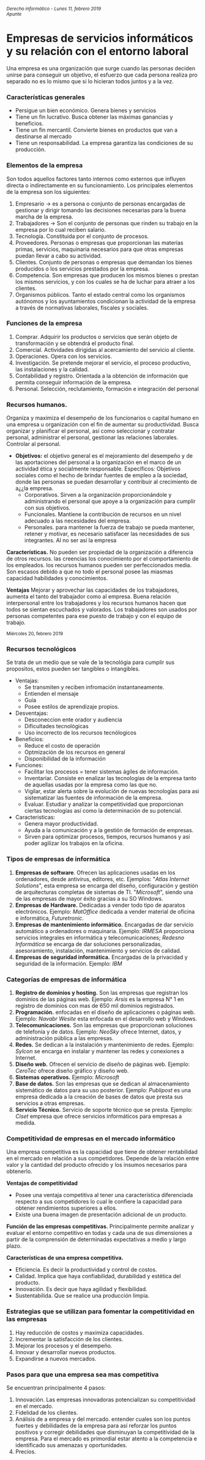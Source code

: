 <small>*Derecho informático - Lunes 11, febrero 2019  
Apunte*</small>
# Empresas de servicios informáticos y su relación con el entorno laboral
Una empresa es una organización que surge cuando las personas deciden unirse para conseguir un objetivo, el esfuerzo que cada persona realiza pro separado no es lo mismo que si lo hicieran todos juntos y a la vez.
### Características generales
- Persigue un bien económico. Genera bienes y servicios
- Tiene un fin lucrativo. Busca obtener las máximas ganancias y beneficios.
- Tiene un fin mercantil. Convierte bienes en productos que van a destinarse al mercado
- Tiene un responsabilidad. La empresa garantiza las condiciones de su producción.

### Elementos de la empresa
Son todos aquellos factores tanto internos como externos que influyen directa o indirectamente en su funcionamiento. Los principales elementos de la empresa son los siguientes:
1. Empresario -> es a persona o conjunto de personas encargadas de gestionar y dirigir tomando las decisiones necesarias para la buena marcha de la empresa.
2. Trabajadores -> Son el conjunto de personas que rinden su trabajo en la empresa por lo cual reciben salario.
3. Tecnología. Constituida por el conjunto de procesos.
4. Proveedores. Personas o empresas que proporcionan las materias primas, servicios, maquinaria necesarios para que otras empresas puedan llevar a cabo su actividad.
5. Clientes. Conjunto de personas o empresas que demandan los bienes producidos o los servicios prestados por la empresa.
6. Competencia. Son empresas que producen los mismos bienes o prestan los mismos servicios, y con los cuales se ha de luchar para atraer a los clientes.
7. Organismos públicos. Tanto el estado central como los organismos autónomos y los ayuntamientos condicionan la actividad de la empresa a través de normativas laborales, fiscales y sociales.

### Funciones de la empresa
1. Comprar. Adquirir los productos o servicios que serán objeto de transformación y se obtendrá el producto final.
2. Comercial. Actividades dirigidas al acercamiento del servicio al cliente.
3. Operaciones. Opera con los servicios.
4. Investigación. Se pretende mejorar el servicio, el proceso productivo, las instalaciones y la calidad.
5. Contabilidad y registro. Orientada a la obtención de información que permita conseguir información de la empresa.
6. Personal. Selección, reclutamiento, formación e integración del personal
### Recursos humanos.
 Organiza y maximiza el desempeño de los funcionarios o capital humano en una empresa u organización con el fin de aumentar su productividad. Busca organizar y planificar el personal, así como seleccionar y contratar personal, administrar el personal, gestionar las relaciones laborales. Controlar al personal.
- **Objetivos:** el objetivo general es el mejoramiento del desempeño y de las aportaciones del personal a la organización en el marco de un actividad ética y socialmente responsable.
Específicos: Objetivos sociales como el hecho de brindar fuentes de empleo a la sociedad, donde las personas se puedan desarrollar y contribuir al crecimiento de a¿¿la empresa.
  - Corporativos. Sirven a la organización proporcionándole y administrando el personal que apoye a la organización para cumplir con sus objetivos.
  - Funcionales. Mantiene la contribución de recursos en un nivel adecuado a las necesidades del empresa.
  - Personales. para mantener la fuerza de trabajo se pueda mantener, retener y motivar, es necesario satisfacer las necesidades de sus integrantes. Al no ser así la empresa

**Características.** No pueden ser propiedad de la organización a diferencia de otros recursos. las creencias los conocimiento por el comportamiento de los empleados. los recursos humanos pueden ser perfeccionados media. Son escasos debido a que no todo el personal posee las miasmas capacidad habilidades y conocimientos.

**Ventajas** Mejorar y aprovechar las capacidades de los trabajadores, aumenta el tanto del trabajador como al empresa. Buena relación interpersonal entre los trabajadores y los recursos humanos hacen que todos se sientan escuchados y valorados. Los trabajadores son usados por personas competentes para ese puesto de trabajo y con el equipo de trabajo.

<small> Miércoles 20, febrero 2019 </small>

### Recursos tecnológicos

Se trata de un medio que se vale de la tecnológia para cumplir sus propositos, estos pueden ser tangibles o intangibles.

-  Ventajas: 
   -  Se transmiten y reciben infromación instantaneamente.
   -  Entienden el mensaje
   -  Guía 
   -  Posee estilos de aprendizaje propios.
-  Desventajas:
   -  Desconeccion ente orador y audiencia
   -  Dificultades tecnológicas
   -  Uso incorrecto de los recursos tecnólogicos 
-  Beneficios:
   -  Reduce el costo de operación
   -  Optmización de los recursos en general
   -  Disponibilidad de la información 
-  Funciones:
   -  Facilitar los procesos = tener sistemas ágiles de información.
   -  Inventariar. Consiste en enalizar las tecnologías de la empresa tanto de aquellas usadas por la empresa como las que no. 
   -  Vigilar, estar alerta sobre la evolución de nuevas tecnologías para asi sistematizar las fuentes de información de la empresa. 
   -  Evaluar. Estudiar y analizar la competitividad que proporcionan ciertas tecnologías así como la determinación de su potencial.
-  Caracteristicas: 
   -  Genera mayor productividad.
   -  Ayuda a la comunicación y a la gestión de formación de empresas.
   -  Sirven para optimizar procesos, tiempos, recursos humanos y así poder agilizar los trabajos en la oficina.



### Tipos de empresas de informática

1. **Empresas de software**. Ofrecen las aplicaciones usadas en los ordenadores, desde antivirus, editores, etc. Ejemplos: "*Atlas Internet Solutions*", esta empresa se encarga del diseño, configuración y gestión de arquitecturas completas de sistemas de TI. "*Microsoft*", siendo una de las empresas de mayor éxito gracias a su SO Windows.
2. **Empresas de Hardware.** Dedicadas a vender todo tipo de aparatos electrónicos. Ejemplo: *MatOffice* dedicada a vender material de oficina e informática, *Futuretronic*.
3. **Empresas de mantenimiento informático.** Encargadas de dar servicio automático a ordenadores o maquinaria. Ejemplo: *IRMESA* proporciona servicios integrales en informática y telecomunicaciones; *Redesno Informática* se encarga de dar soluciones personalizadas, asesoramiento, instalación, mantenimiento y servicios de calidad.
4. **Empresas de seguridad informática.** Encargadas de la privacidad y seguridad de la información. Ejemplo: *IBM* 

### Categorías de empresas de informática

1. **Registro de dominios y hosting.** Son las empresas que registran los dominios de las páginas web. Ejemplo: *Arsis* es la empresa N° 1 en registro de dominios con mas de 650 mil dominios registrados. 
2. **Programación.** enfocadas en el diseño de aplicaciones o páginas web. Ejemplo: *Navabr Wesite* esta enfocada en el desarrollo web y Windows. 
3. **Telecomunicaciones.** Son las empresas que proporcionan soluciones de telefonía y de datos. Ejemplo: *NeoSky* ofrece Internet, datos, y administración pública a las empresas.
4. **Redes.** Se dedican a la instalación y mantenimiento de redes. Ejemplo: *Sylcon* se encarga en instalar y mantener las redes y conexiones a Internet.
5. **Diseño web.** Ofrecen el servicio de diseño de páginas web. Ejemplo: *CeroTec* ofrece diseño gráfico y diseño web.
6. **Sistemas operativos.** Ejemplo: *Microsoft* 
7. **Base de datos.** Son las empresas que se dedican al almacenamiento sistemático de datos para su uso posterior. Ejemplo: *Publipost* es una empresa dedicada a la creación de bases de datos que presta sus servicios a otras empresas. 
8. **Servicio Técnico.** Servicio de soporte técnico que se presta. Ejemplo: *Ciset* empresa que ofrece servicios informáticos para empresas a medida.



### Competitividad de empresas en el mercado informático

Una empresa competitiva es la capacidad que tiene de obtener rentabilidad en el mercado en relación a sus competidores. Depende de la relación entre valor y la cantidad del producto ofrecido y los insumos necesarios para obtenerlo. 

**Ventajas de competitividad** 

-  Posee una ventaja competitiva al tener una característica diferenciada respecto a sus competidores lo cual le confiere la capacidad para obtener rendimientos superiores a ellos. 
-  Existe una buena imagen de presentación adicional de un producto.

**Función de las empresas competitivas.** Principalmente permite analizar y evaluar el entorno competitivo en todas y cada una de sus dimensiones a partir de la comprensión de determinadas expectativas a medio y largo plazo.

**Características de una empresa competitiva.**

-  Eficiencia. Es decir la productividad y control de costos.
-  Calidad. Implica que haya confiabilidad, durabilidad y estética del producto.
-  Innovación. Es decir que haya agilidad y flexibilidad.
-  Sustentabilida. Que se realice una producción limpia. 



### Estrategias que se utilizan para fomentar la competitividad en las empresas

1. Hay reducción de costos y maximiza capacidades. 
2. Incrementar la satisfacción de los clientes. 
3. Mejorar los procesos y el desempeño. 
4. Innovar y desarrollar nuevos productos. 
5. Expandirse a nuevos mercados.

### Pasos para que una empresa sea mas competitiva

Se encuentran principalmente 4 pasos: 

1. Innovación. Las empresas innovadoras potencializan su competitividad en el mercado.
2. Fidelidad de los clientes. 
3. Análisis de a empresa y del mercado. entender cuales son los puntos fuertes y debilidades de la empresa para así reforzar los puntos positivos y corregir debilidades que disminuyan la competitividad de la empresa. Para el mercado es primordial estar atento a la competencia e identificado sus amenazas y oportunidades.
4. Precios. 

